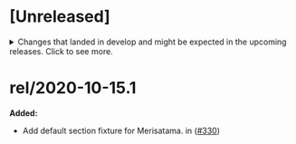 # [Unreleased]

<details>
  <summary>
    Changes that landed in develop and might be expected in the upcoming releases.
    Click to see more.
  </summary>
...
</details>

# rel/2020-10-15.1

**Added:**

- Add default section fixture for Merisatama. in ([#330](https://github.com/City-of-Helsinki/berth-reservations/pull/330))
